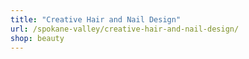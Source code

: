 ```yaml
---
title: "Creative Hair and Nail Design"
url: /spokane-valley/creative-hair-and-nail-design/
shop: beauty
---
```


